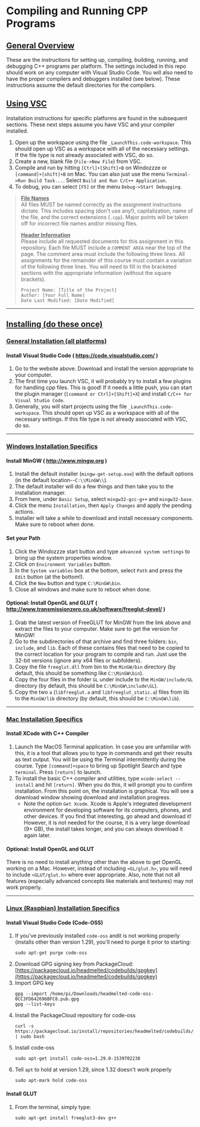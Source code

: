 

# Compiling and Running CPP Programs

## <u>**General Overview**</u>
These are the instructions for setting up, compiling, building, running, and debugging C++ programs per platform. The settings included in this repo should work on any computer with Visual Studio Code. You will also need to have the proper compilers and debuggers installed (see below). These instructions assume the default directories for the compilers.


## <u>**Using VSC**</u>
Installation instructions for specific platforms are found in the subsequent sections. These next steps assume you have VSC and your compiler installed.

1. Open up the workspace using the file `_LaunchThis.code-workspace`. This should open up VSC as a workspace with all of the necessary settings. If the file type is not already associated with VSC, do so.
1. Create a new, blank file (`File->New File`) from VSC. 
1. Compile and run by hitting `[Ctrl]+[Shift]+B` on Windozzze or `[command]+[shift]+B` on Mac. You can also just use the menu `Terminal->Run Build Task...`. Select `Build and Run C/C++ Application`.
1. To debug, you can select `[F5]` or the menu `Debug->Start Debugging`.

> <b><u>File Names</u></b><br>
> All files MUST be named correctly as the assignment instructions dictate. This includes spacing (don't use any!), capitalization, name of the file, and the correct extensions (`.cpp`). Major points will be taken off for incorrect file names and/or missing files. 
>
> <b><u>Header Information</u></b><br>
> Please include all requested documents for this assignment in this repository. Each file MUST include a `COMMENT AREA` near the top of the page. The comment area must include the following three lines. All assignments for the remainder of this course must contain a variation of the following three lines. You will need to fill in the bracketed sections with the appropriate information (without the square brackets).
> ```
> Project Name: [Title of the Project]
> Author: [Your Full Name]
> Date Last Modified: [Date Modified]
> ```

---

## <u>**Installing (do these once)**</u>
### <u>General Installation (all platforms)</u>
#### Install Visual Studio Code ( https://code.visualstudio.com/ )
1. Go to the website above. Download and install the version appropriate to your computer.
1. The first time you launch VSC, it will probably try to install a few plugins for handling cpp files. This is good! If it needs a little push, you can start the plugin manager (`[command or Ctrl]+[Shift]+X`) and install `C/C++ for Visual Studio Code`.
1. Generally, you will start projects using the file `_LaunchThis.code-workspace`. This should open up VSC as a workspace with all of the necessary settings. If this file type is not already associated with VSC, do so.

---

### <u>Windows Installation Specifics</u>
#### Install MinGW ( http://www.mingw.org )

1. Install the default installer (`mingw-get-setup.exe`) with the default options (in the default location--`C:\\MinGW\\`).
1. The default installer will do a few things and then take you to the installation manager.
1. From here, under `Basic Setup`, select `mingw32-gcc-g++` and `mingw32-base`.
1. Click the menu `Installation`, then `Apply Changes` and apply the pending actions.
1. Installer will take a while to download and install necessary components. Make sure to reboot when done.

#### Set your Path
1. Click the Windozzze start button and type `advanced system settings` to bring up the system properties window.
1. Click on `Environment Variables` button.
1. In the `System variables` box at the bottom, select `Path` and press the `Edit` button (at the bottom!).
1. Click the `New` button and type `C:\MinGW\bin`.
1. Close all windows and make sure to reboot when done.

#### Optional: Install OpenGL and GLUT ( http://www.transmissionzero.co.uk/software/freeglut-devel/ )
1. Grab the latest version of FreeGLUT for MinGW from the link above and extract the files to your computer. Make sure to get the version for MinGW!
1. Go to the subdirectories of that archive and find three folders: `bin`, `include`, and `lib`. Each of these contains files that need to be copied to the correct location for your program to compile and run. Just use the 32-bit versions (ignore any x64 files or subfolders).
1. Copy the file `freeglut.dll` from bin to the `MinGW/bin` directory (by default, this should be something like `C:\MinGW\bin`).
1. Copy the four files in the folder `GL` under include to the `MinGW/include/GL` directory (by default, this should be `C:\MinGW\include\GL`).
1. Copy the two `a` (`libfreeglut.a` and `libfreeglut_static.a`) files from lib to the `MinGW/lib` directory (by default, this should be `C:\MinGW\lib`).

---

### <u>Mac Installation Specifics</u>

#### Install XCode with C++ Compiler

1. Launch the MacOS Terminal application. In case you are unfamiliar with this, it is a tool that allows you to type in commands and get their results as text output. You will be using the Terminal intermittently during the course. Type `[command]+space` to bring up Spotlight Search and type `terminal`. Press `[return]` to launch.
1. To install the basic C++ compiler and utilities, type `xcode-select --install` and hit `[return]`.  When you do this, it will prompt you to confirm installation. From this point on, the installation is graphical. You will see a download window showing download and installation progress.
   * Note the option `Get Xcode`. Xcode is Apple's integrated development environment for developing software for its computers, phones, and other devices. If you find that interesting, go ahead and download it! However, it is not needed for the course, it is a very large download (9+ GB), the install takes longer, and you can always download it again later.

#### Optional: Install OpenGL and GLUT
There is no need to install anything other than the above to get OpenGL working on a Mac. However, instead of including `<GL/glut.h>`, you will need to include `<GLUT/glut.h>` where ever appropriate. Also, note that not all features (especially advanced concepts like materials and textures) may not work properly.

---

### <u>Linux (Raspbian) Installation Specifics</u>

#### Install Visual Studio Code (Code-OSS)
1. If you've previously installed `code-oss` andit is not working properly (installs other than version 1.29), you'll need to purge it prior to starting:
    ```{bash}
    sudo apt-get purge code-oss
    ```
1. Download GPG signing key from PackageCloud: [https://packagecloud.io/headmelted/codebuilds/gpgkey](https://packagecloud.io/headmelted/codebuilds/gpgkey)
1. Import GPG key
    ```{bash}
    gpg --import /home/pi/Downloads/headmelted-code-oss-0CC3FD642696BFC8.pub.gpg
    gpg --list-keys
     ```
1. Install the PackageCloud repository for code-oss
    ```{bash}
    curl -s https://packagecloud.io/install/repositories/headmelted/codebuilds/script.deb.sh | sudo bash
    ```
1. Install code-oss
    ```{bash}
    sudo apt-get install code-oss=1.29.0-1539702238
    ```
1. Tell `apt` to hold at version 1.29, since 1.32 doesn't work properly
    ```{bash}
    sudo apt-mark hold code-oss
    ```

#### Install GLUT
1. From the terminal, simply type:
    ```{bash}
    sudo apt-get install freeglut3-dev g++
    ```